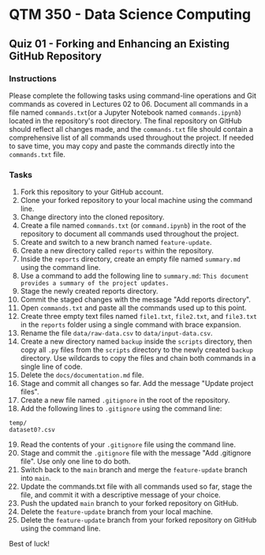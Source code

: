 # QTM 350 - Data Science Computing

## Quiz 01 - Forking and Enhancing an Existing GitHub Repository

### Instructions

Please complete the following tasks using command-line operations and Git
commands as covered in Lectures 02 to 06. Document all commands in a file named
`commands.txt`(or a Jupyter Notebook named `commands.ipynb`) located in the
repository's root directory. The final repository on GitHub should reflect all
changes made, and the `commands.txt` file should contain a comprehensive list
of all commands used throughout the project. If needed to save time, you may
copy and paste the commands directly into the `commands.txt` file.

### Tasks

1. Fork this repository to your GitHub account.
2. Clone your forked repository to your local machine using the command line.
3. Change directory into the cloned repository.
4. Create a file named `commands.txt` (or `command.ipynb`) in the root of the repository to document all commands used throughout the project.
5. Create and switch to a new branch named `feature-update`.
6. Create a new directory called `reports` within the repository.
7. Inside the `reports` directory, create an empty file named `summary.md` using the command line.
8. Use a command to add the following line to `summary.md`: `This document provides a summary of the project updates.`
9. Stage the newly created reports directory.
10. Commit the staged changes with the message "Add reports directory".
11. Open `commands.txt` and paste all the commands used up to this point.
12. Create three empty text files named `file1.txt`, `file2.txt`, and `file3.txt` in the `reports` folder using a single command with brace expansion.
13. Rename the file `data/raw-data.csv` to `data/input-data.csv`.
14. Create a new directory named `backup` inside the `scripts` directory, then copy all `.py` files from the `scripts` directory to the newly created `backup` directory. Use wildcards to copy the files and chain both commands in a single line of code.
15. Delete the `docs/documentation.md` file.
16. Stage and commit all changes so far. Add the message "Update project files".
17. Create a new file named `.gitignore` in the root of the repository.
18. Add the following lines to `.gitignore` using the command line: 

```{markdown}
temp/
dataset0?.csv
```

19. Read the contents of your `.gitignore` file using the command line.
20. Stage and commit the `.gitignore` file with the message "Add .gitignore file". Use only one line to do both.
21. Switch back to the `main` branch and merge the `feature-update` branch into `main`.
22. Update the commands.txt file with all commands used so far, stage the file, and commit it with a descriptive message of your choice.
23. Push the updated `main` branch to your forked repository on GitHub.
24. Delete the `feature-update` branch from your local machine.
25. Delete the `feature-update` branch from your forked repository on GitHub using the command line.

Best of luck!
